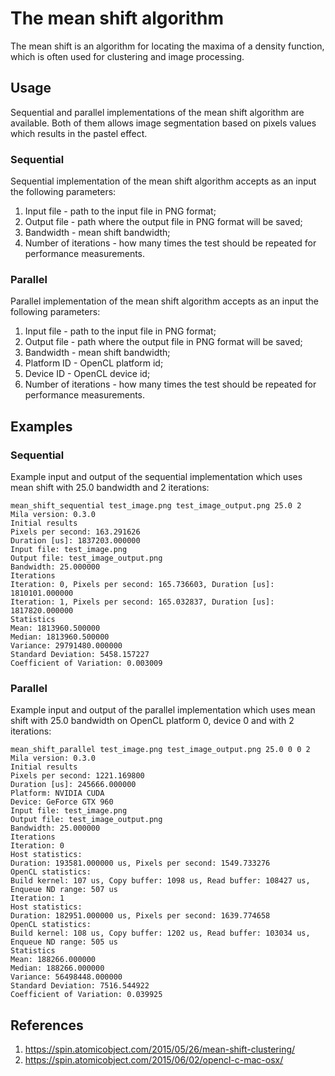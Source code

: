# The mean shift algorithm
The mean shift is an algorithm for locating the maxima of a density function, which is often used for clustering and image processing.

## Usage
Sequential and parallel implementations of the mean shift algorithm are available. Both of them allows image segmentation based on pixels values which results in the pastel effect.

### Sequential
Sequential implementation of the mean shift algorithm accepts as an input the following parameters:

1. Input file - path to the input file in PNG format;
1. Output file - path where the output file in PNG format will be saved;
1. Bandwidth - mean shift bandwidth;
1. Number of iterations - how many times the test should be repeated for performance measurements.

### Parallel
Parallel implementation of the mean shift algorithm accepts as an input the following parameters:

1. Input file - path to the input file in PNG format;
1. Output file - path where the output file in PNG format will be saved;
1. Bandwidth - mean shift bandwidth;
1. Platform ID - OpenCL platform id;
1. Device ID - OpenCL device id;
1. Number of iterations - how many times the test should be repeated for performance measurements.

## Examples
### Sequential
Example input and output of the sequential implementation which uses mean shift with 25.0 bandwidth and 2 iterations:

    mean_shift_sequential test_image.png test_image_output.png 25.0 2
    Mila version: 0.3.0
    Initial results
    Pixels per second: 163.291626
    Duration [us]: 1837203.000000
    Input file: test_image.png
    Output file: test_image_output.png
    Bandwidth: 25.000000
    Iterations
    Iteration: 0, Pixels per second: 165.736603, Duration [us]: 1810101.000000
    Iteration: 1, Pixels per second: 165.032837, Duration [us]: 1817820.000000
    Statistics
    Mean: 1813960.500000
    Median: 1813960.500000
    Variance: 29791480.000000
    Standard Deviation: 5458.157227
    Coefficient of Variation: 0.003009

### Parallel
Example input and output of the parallel implementation which uses mean shift with 25.0 bandwidth on OpenCL platform 0, device 0 and with 2 iterations:

    mean_shift_parallel test_image.png test_image_output.png 25.0 0 0 2
    Mila version: 0.3.0
    Initial results
    Pixels per second: 1221.169800
    Duration [us]: 245666.000000
    Platform: NVIDIA CUDA
    Device: GeForce GTX 960
    Input file: test_image.png
    Output file: test_image_output.png
    Bandwidth: 25.000000
    Iterations
    Iteration: 0
    Host statistics:
    Duration: 193581.000000 us, Pixels per second: 1549.733276
    OpenCL statistics:
    Build kernel: 107 us, Copy buffer: 1098 us, Read buffer: 108427 us, Enqueue ND range: 507 us
    Iteration: 1
    Host statistics:
    Duration: 182951.000000 us, Pixels per second: 1639.774658
    OpenCL statistics:
    Build kernel: 108 us, Copy buffer: 1202 us, Read buffer: 103034 us, Enqueue ND range: 505 us
    Statistics
    Mean: 188266.000000
    Median: 188266.000000
    Variance: 56498448.000000
    Standard Deviation: 7516.544922
    Coefficient of Variation: 0.039925

## References
1. https://spin.atomicobject.com/2015/05/26/mean-shift-clustering/
1. https://spin.atomicobject.com/2015/06/02/opencl-c-mac-osx/
